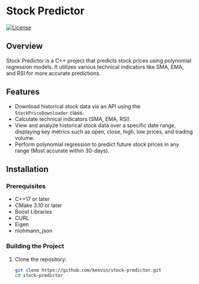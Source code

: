 # Stock Predictor

[![License](https://img.shields.io/badge/license-MIT-blue.svg)](LICENSE)

## Overview
Stock Predictor is a C++ project that predicts stock prices using polynomial regression models. It utilizes various technical indicators like SMA, EMA, and RSI for more accurate predictions.

## Features
- Download historical stock data via an API using the `StockPriceDownloader` class.
- Calculate technical indicators (SMA, EMA, RSI).
- View and analyze historical stock data over a specific date range, displaying key metrics such as open, close, high, low prices, and trading volume.
- Perform polynomial regression to predict future stock prices in any range (Most accurate within 30-days).

## Installation
### Prerequisites
- C++17 or later
- CMake 3.10 or later
- Boost Libraries
- CURL
- Eigen
- nlohmann_json

### Building the Project
1. Clone the repository:
   ```bash
   git clone https://github.com/kexvin/stock-predictor.git
   cd stock-predictor
